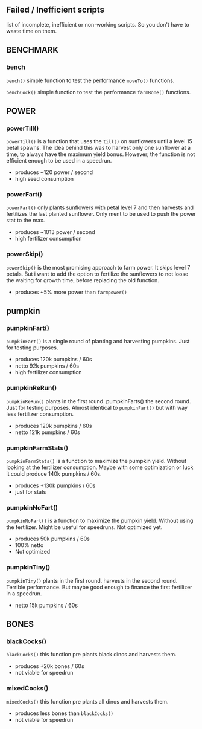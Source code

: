 ## Failed / Inefficient scripts
list of incomplete, inefficient or non-working scripts. So you don't have to waste time on them.

## BENCHMARK 

### bench
`bench()` simple function to test the performance `moveTo()` functions.

`benchCock()` simple function to test the performance `farmBone()` functions.


## POWER
### powerTill()
`powerTill()` is a function that uses the `till()` on sunflowers until a level 15 petal spawns. The idea behind this was to harvest only one sunflower at a time, to always have the maximum yield bonus. However, the function is not efficient enough to be used in a speedrun.
- produces ~120 power / second
- high seed consumption

### powerFart()
`powerFart()` only plants sunflowers with petal level 7 and then harvests and fertilizes the last planted sunflower. Only ment to be used to push the power stat to the max.
- produces ~1013 power / second
- high fertilizer consumption

### powerSkip()
`powerSkip()` is the most promising approach to farm power. It skips level 7 petals. But i want to add the option to fertilize the sunflowers to not loose the waiting for growth time, before replacing the old function.
- produces ~5% more power than `farmpower()`

## pumpkin

### pumpkinFart()
`pumpkinFart()` is a single round of planting and harvesting pumpkins. Just for testing purposes.
- produces 120k pumpkins / 60s
- netto 92k pumpkins / 60s
- high fertilizer consumption

### pumpkinReRun()
`pumpkinReRun()` plants in the first round. pumpkinFarts() the second round. Just for testing purposes. Almost identical to `pumpkinFart()` but with way less fertilizer consumption.
- produces 120k pumpkins / 60s
- netto 121k pumpkins / 60s

### pumpkinFarmStats()
`pumpkinFarmStats()` is a function to maximize the pumpkin yield. Without looking at the fertilizer consumption. Maybe with some optimization or luck it could produce 140k pumpkins / 60s.
- produces +130k pumpkins / 60s
- just for stats

### pumpkinNoFart()
`pumpkinNoFart()` is a function to maximize the pumpkin yield. Without using the fertilizer. Might be useful for speedruns. Not optimized yet.
- produces 50k pumpkins / 60s
- 100% netto
- Not optimized

### pumpkinTiny()
`pumpkinTiny()` plants in the first round. harvests in the second round. Terrible performance. But maybe good enough to finance the first fertilizer in a speedrun.
- netto 15k pumpkins / 60s


## BONES

### blackCocks()
`blackCocks()` this function pre plants black dinos and harvests them.
- produces +20k bones / 60s
- not viable for speedrun

### mixedCocks()
`mixedCocks()` this function pre plants all dinos and harvests them.
- produces less bones than `blackCocks()`
- not viable for speedrun